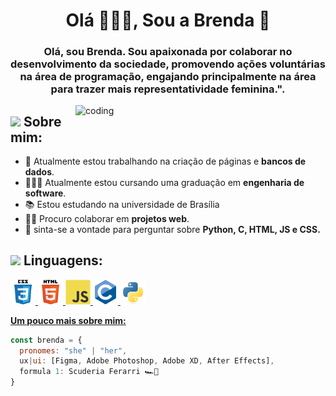 <h1 align="center"> Olá 👩🏻‍🎓, Sou a Brenda 🌹</h1>
<h3 align="center">Olá, sou Brenda. Sou apaixonada por colaborar no desenvolvimento da sociedade, promovendo ações voluntárias na área de programação, engajando principalmente na área para trazer mais representatividade feminina.".</h3>

<img align="right" alt="coding" width="400" src="https://media3.giphy.com/media/v1.Y2lkPTc5MGI3NjExbXdydnA0d3Jyb3JnMzExZ2t4cG5xMnd1Z2luYWtzaWQ3Y29yOW55cCZlcD12MV9pbnRlcm5hbF9naWZfYnlfaWQmY3Q9Zw/yALcFbrKshfoY/giphy.gif">

## <img src="https://media0.giphy.com/media/LHZyixOnHwDDy/200.webp?cid=ecf05e473fla03ehqh5inwrwf99h6o2xl1tnqrtnwrqkj8a3&ep=v1_gifs_search&rid=200.webp&ct=g" width="40"> **Sobre mim:**

- 🔭 Atualmente estou trabalhando na criação de páginas e **bancos de dados**.
- 👩🏻‍🎓 Atualmente estou cursando uma graduação em **engenharia de software**.
- 📚 Estou estudando na universidade de Brasília
- 👨‍💻 Procuro colaborar em **projetos web**.
- 💬 sinta-se a vontade para perguntar sobre **Python, C, HTML, JS e CSS.**


## <img src="https://media.giphy.com/media/j2pOGeGYKe2xCCKwfi/giphy.gif" width="40"> **Linguagens:**

<p align="center"> 

  
<a href="https://www.w3schools.com/css/" target="_blank"> <img src="https://raw.githubusercontent.com/devicons/devicon/master/icons/css3/css3-original-wordmark.svg" alt="css3" width="40" height="40"/> </a> </a> <a href="https://www.w3.org/html/" target="_blank"> <img src="https://raw.githubusercontent.com/devicons/devicon/master/icons/html5/html5-original-wordmark.svg" alt="html5" width="40" height="40"/> </a><a href="https://developer.mozilla.org/en-US/docs/Web/JavaScript" target="_blank"> <img src="https://raw.githubusercontent.com/devicons/devicon/master/icons/javascript/javascript-original.svg" alt="javascript" width="40" height="40"/> </a>
<a href="https://www.cprogramming.com/" target="_blank" rel="noreferrer"> <img src="https://raw.githubusercontent.com/devicons/devicon/master/icons/c/c-original.svg" alt="c" width="40" height="40"/> </a> <a href="https://www.w3schools.com/cpp/" target="_blank" rel="noreferrer">
 </a><a href="https://www.python.org" target="_blank"> <img src="https://raw.githubusercontent.com/devicons/devicon/master/icons/python/python-original.svg" alt="python" width="40" height="40"/> 
</p>

**Um pouco mais sobre mim:**

```javascript
const brenda = {
  pronomes: "she" | "her",
  ux|ui: [Figma, Adobe Photoshop, Adobe XD, After Effects],
  formula 1: Scuderia Ferarri 🏎️🏁
}
```
